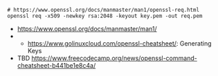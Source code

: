 ```
# https://www.openssl.org/docs/manmaster/man1/openssl-req.html
openssl req -x509 -newkey rsa:2048 -keyout key.pem -out req.pem
```

- https://www.openssl.org/docs/manmaster/man1/
- * https://www.golinuxcloud.com/openssl-cheatsheet/: Generating Keys
- TBD https://www.freecodecamp.org/news/openssl-command-cheatsheet-b441be1e8c4a/
